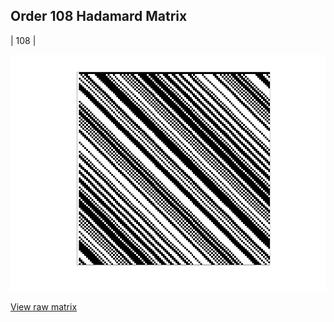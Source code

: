 ## Order 108 Hadamard Matrix

| 108 |

<img src="108.png" class="img-responsive" alt=""> 

[View raw matrix](order108.txt)
